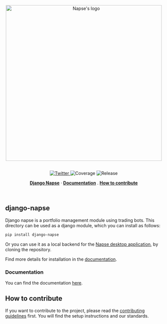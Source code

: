 <div align="center">
<picture>
  <source media="(prefers-color-scheme: dark)" srcset="docs/theme/assets/napse_invest_logo_white.svg">
  <source media="(prefers-color-scheme: light)" srcset="docs/theme/assets/napse_invest_logo_black.svg">
  <img alt="Napse's logo" src="" width=500>
</picture>
</div>

<br>

<p align="center">
  <a href="https://twitter.com/NapseInvest">
    <img src="https://img.shields.io/twitter/follow/NapseInvest?style=flat&label=%40NapseInvest&logo=twitter&color=0bf&logoColor=fff" alt="Twitter" />
  </a>
  <a>
    <img src="https://img.shields.io/endpoint?url=https://gist.githubusercontent.com/napse-investment/40fac957532fe3b731c99067467de842/raw/django-napse-coverage.json" alt="Coverage" />
  </a>
  <a>  
    <img src="https://img.shields.io/github/v/release/napse-invest/django-napse" alt="Release" />
  </a>
</p>

<p align="center">
  <a href="#django-napse"><strong>Django Napse</strong></a> ·
  <a href="#documentation"><strong>Documentation</strong></a> .
  <a href="#how-to-contribute"><strong>How to contribute</strong></a>
</p>
<br/>

## django-napse

Django napse is a portfolio management module using trading bots.
This directory can be used as a django module, which you can install as follows:

```bash
pip install django-napse
```

Or you can use it as a local backend for the [Napse desktop application](https://github.com/napse-invest/Napse), by cloning the repository.

Find more details for installation in the [documentation](https://napse-invest.github.io/django-napse/#installation).

### Documentation

You can find the documentation [here](https://napse-invest.github.io/django-napse/).


## How to contribute

If you want to contribute to the project, please read the [contributing guidelines](https://napse-invest.github.io/django-napse/contributing/) first. You will find the setup instructions and our standards.

